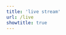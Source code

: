 ```yaml
---
title: 'live stream'
url: /live
showtitle: true
---
```

<!-- <iframe src="httpsz://telegram.dog/s/shubhamcore"></iframe> -->
<script async src="https://telegram.org/js/telegram-widget.js?21" data-telegram-discussion="shubhamcore/48" data-comments-limit="10"></script>